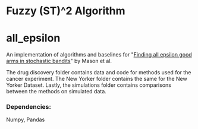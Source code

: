 # Fuzzy (ST)^2 Algorithm


# all_epsilon
An implementation of algorithms and baselines for "[Finding all epsilon good arms in stochastic bandits](https://arxiv.org/abs/2006.08850)" by Mason et al.

The drug discovery folder contains data and code for methods used for the cancer experiment. The New Yorker folder contains the same for the New Yorker Dataset. Lastly, the simulations folder contains comparisons between the methods on simulated data. 

### Dependencies:
Numpy, Pandas
